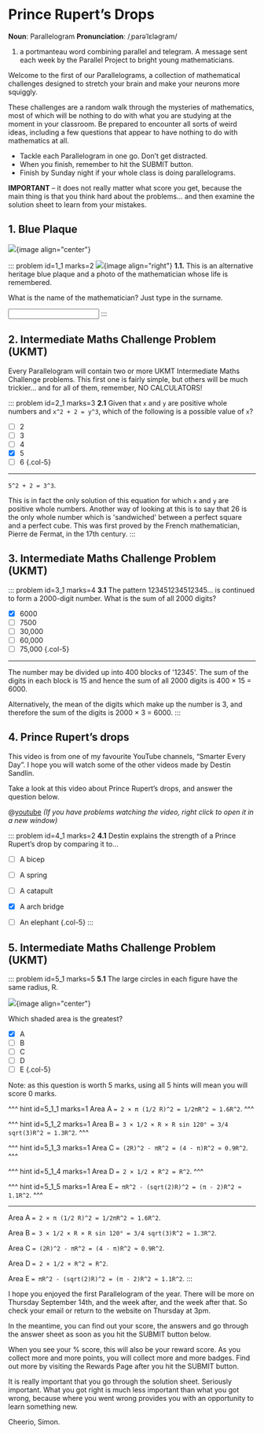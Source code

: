 # Prince Rupert’s Drops

<div class="dictionary">

__Noun__: Parallelogram
__Pronunciation__: /ˌparəˈlɛləɡram/

1. a portmanteau word combining parallel and telegram. A message sent each
week by the Parallel Project to bright young mathematicians.

</div>

Welcome to the first of our Parallelograms, a collection of mathematical challenges designed to stretch your brain and make your neurons more squiggly.  

These challenges are a random walk through the mysteries of mathematics, most of which will be nothing to do with what you are studying at the moment in your classroom. Be prepared to encounter all sorts of weird ideas, including a few questions that appear to have nothing to do with mathematics at all.

* Tackle each Parallelogram in one go. Don’t get distracted.
* When you finish, remember to hit the SUBMIT button.
* Finish by Sunday night if your whole class is doing parallelograms.

__IMPORTANT__ – it does not really matter what score you get, because the main thing is that you think hard about the problems... and then examine the solution sheet to learn from your mistakes.


## 1. Blue Plaque

![](/resources/11-01-prince-ruperts-drops/1-plaque-1.jpg){image align="center"}

::: problem id=1_1 marks=2
![](/resources/11-01-prince-ruperts-drops/1-mathematician.jpg){image align="right"}
__1.1.__ This is an alternative heritage blue plaque and a photo of the mathematician whose life is remembered.

What is the name of the mathematician? Just type in the surname.

<input solution="Venn"/>
:::


## 2. Intermediate Maths Challenge Problem (UKMT)
<!--- (2000) Q7 --->

Every Parallelogram will contain two or more UKMT Intermediate Maths Challenge problems. This first one is fairly simple, but others will be much trickier... and for all of them, remember, NO CALCULATORS!

::: problem id=2_1 marks=3
__2.1__ Given that `x` and `y` are positive whole numbers and `x^2 + 2 = y^3`, which of the following is a possible value of `x`?

* [ ] 2
* [ ] 3
* [ ] 4
* [x] 5
* [ ] 6
{.col-5}

---

`5^2 + 2 = 3^3`.  

This is in fact the only solution of this equation for which `x` and `y` are positive whole numbers. Another way of looking at this is to say that 26 is the only whole number which is 'sandwiched' between a perfect square and a perfect cube. This was first proved by the French mathematician, Pierre de Fermat, in the 17th century.
:::


## 3.	Intermediate Maths Challenge Problem (UKMT)
<!--- (2000) Q16 --->

::: problem id=3_1 marks=4
__3.1__ The pattern 123451234512345... is continued to form a 2000-digit number. What is the sum of all 2000 digits?

* [x] 6000
* [ ] 7500
* [ ] 30,000
* [ ] 60,000
* [ ] 75,000
{.col-5}

---

The number may be divided up into 400 blocks of '12345'. The sum of the digits in each block is 15 and hence the sum of all 2000 digits is 400 × 15 = 6000.  

Alternatively, the mean of the digits which make up the number is 3, and therefore the sum of the digits is 2000 × 3 = 6000.
:::


## 4.	Prince Rupert’s drops

This video is from one of my favourite YouTube channels, “Smarter Every Day”. I hope you will watch some of the other videos made by Destin Sandlin.  

Take a look at this video about Prince Rupert’s drops, and answer the question below.

@[youtube](xe-f4gokRBs?rel=0) _(If you have problems watching the video, right click to open it in a new window)_

::: problem id=4_1 marks=2
__4.1__ Destin explains the strength of a Prince Rupert’s drop by comparing it to…

* [ ] A bicep
* [ ] A spring
* [ ] A catapult
* [x] A arch bridge
* [ ] An elephant
{.col-5}
:::


## 5.	Intermediate Maths Challenge Problem (UKMT)
<!--- (2000) Q25 --->

::: problem id=5_1 marks=5
__5.1__ The large circles in each figure have the same radius, R.

![](/resources/11-01-prince-ruperts-drops/5-circle-options.jpg){image align="center"}

Which shaded area is the greatest?

* [x] A
* [ ] B
* [ ] C
* [ ] D
* [ ] E
{.col-5}

Note: as this question is worth 5 marks, using all 5 hints will mean you will score 0 marks.

^^^ hint id=5_1_1 marks=1
Area A `= 2 × π (1/2 R)^2 = 1/2πR^2 ≈ 1.6R^2`.
^^^

^^^ hint id=5_1_2 marks=1
Area B `= 3 × 1/2 × R × R sin 120° = 3/4 sqrt(3)R^2 ≈ 1.3R^2`.
^^^

^^^ hint id=5_1_3 marks=1
Area C `= (2R)^2 - πR^2 = (4 - π)R^2 ≈ 0.9R^2`.
^^^

^^^ hint id=5_1_4 marks=1
Area D `= 2 × 1/2 × R^2 = R^2`.
^^^

^^^ hint id=5_1_5 marks=1
Area E `= πR^2 - (sqrt(2)R)^2 = (π - 2)R^2 ≈ 1.1R^2`.
^^^

---

Area A `= 2 × π (1/2 R)^2 = 1/2πR^2 ≈ 1.6R^2`.

Area B `= 3 × 1/2 × R × R sin 120° = 3/4 sqrt(3)R^2 ≈ 1.3R^2`.

Area C `= (2R)^2 - πR^2 = (4 - π)R^2 ≈ 0.9R^2`.

Area D `= 2 × 1/2 × R^2 = R^2`.

Area E `= πR^2 - (sqrt(2)R)^2 = (π - 2)R^2 ≈ 1.1R^2`.
:::

I hope you enjoyed the first Parallelogram of the year. There will be more on Thursday September 14th, and the week after, and the week after that. So check your email or return to the website on Thursday at 3pm.

In the meantime, you can find out your score, the answers and go through the answer sheet as soon as you hit the SUBMIT button below.

When you see your % score, this will also be your reward score. As you collect more and more points, you will collect more and more badges. Find out more by visiting the Rewards Page after you hit the SUBMIT button.

It is really important that you go through the solution sheet. Seriously important. What you got right is much less important than what you got wrong, because where you went wrong provides you with an opportunity to learn something new.

Cheerio,
Simon.
